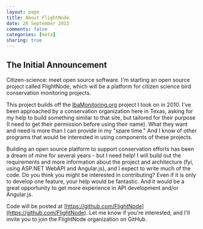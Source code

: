 ```yaml
---
layout: page
title: About FlightNode
date: 20 September 2015
comments: false
categories: [meta]
sharing: true
---
```


## The Initial Announcement

Citizen-science: meet open source software. I'm starting an open source project 
called FlightNode, which will be a platform for citizen science bird 
conservation monitoring projects.

This project builds off the [IbaMonitoring.org](http://www.ibamonitoring.org) 
project I took on in 2010. I've been approached by a conservation organization 
here in Texas, asking for my help to build something similar to that site, 
but tailored for their purpose (I need to get their permission before using 
their name). What they want and need is more than I can provide in my "spare 
time." And I know of other programs that would be interested in using components 
of these projects.

Building an open source platform to support conservation efforts has been a 
dream of mine for several years - but I need help! I will build out the 
requirements and more information about the project and architecture (fyi, 
using ASP.NET WebAPI and Angular.js), and I expect to write much of the code. 
Do you think you might be interested in contributing? Even if it is only to 
develop one feature, your help would be fantastic. And it would be a great
 opportunity to get more experience in API development and/or Angular.js.

Code will be posted at [https://github.com/FlightNode](https://github.com/FlightNode). 
Let me know if you're interested, and I'll invite you to join the FlightNode 
organization on GitHub.

